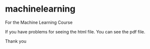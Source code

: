 # machinelearning
For the Machine Learning Course

If you have problems for seeing the html file. You can see the pdf file.

Thank you

